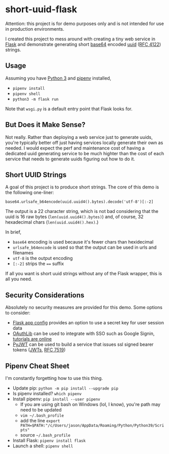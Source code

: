 # short-uuid-flask

Attention: this project is for demo purposes only and is not intended for use in production environments.

I created this project to mess around with creating a tiny web service in [Flask](https://flask.palletsprojects.com/en/2.0.x/) and demonstrate generating short [base64](https://docs.python.org/3/library/base64.html) encoded [uuid](https://docs.python.org/3/library/uuid.html) ([RFC 4122](https://datatracker.ietf.org/doc/html/rfc4122.html)) strings.

## Usage

Assuming you have [Python 3](https://www.python.org/) and [pipenv](https://pipenv.pypa.io/en/latest/) installed,

* `pipenv install`
* `pipenv shell`
* `python3 -m flask run`

Note that `wsgi.py` is a default entry point that Flask looks for.

## But Does it Make Sense?

Not really. Rather than deploying a web service just to generate uuids, you're typically better off just having services locally generate their own as needed. I would expect the perf and maintenance cost of having a dedicated uuid generating service to be much highter than the cost of each service that needs to generate uuids figuring out how to do it.

## Short UUID Strings

A goal of this project is to produce short strings. The core of this demo is the following one-liner:

`base64.urlsafe_b64encode(uuid.uuid4().bytes).decode('utf-8')[:-2]`

The output is a 22 character string, which is not bad considering that the uuid is 16 raw bytes (`len(uuid.uuid4().bytes)`) and, of course, 32 hexadecimal chars (`len(uuid.uuid4().hex)`.)

In brief,

* `base64` encoding is used because it's fewer chars than hexidecimal
* `urlsafe_b64encode` is used so that the output can be used in urls and filenames
* `utf-8` is the output encoding
* `[:-2]` strips the `==` suffix

If all you want is short uuid strings without any of the Flask wrapper, this is all you need.

## Security Considerations

Absolutely no security measures are provided for this demo. Some options to consider:

* [Flask app config](https://flask.palletsprojects.com/en/2.0.x/config/) provides an option to use a secret key for user session data
* [OAuthLib](https://oauthlib.readthedocs.io/en/latest/) can be used to integrate with SSO such as Google Signin, [tutorials are online](https://realpython.com/flask-google-login/)
* [PyJWT](https://pyjwt.readthedocs.io/en/latest/) can be used to build a service that issues ssl signed bearer tokens ([JWTs](https://jwt.io/), [RFC 7519](https://datatracker.ietf.org/doc/html/rfc7519))

## Pipenv Cheat Sheet

I'm constantly forgetting how to use this thing.

* Update pip: `python -m pip install --upgrade pip`
* Is pipenv installed? `which pipenv`
* Install pipenv: `pip install --user pipenv`
  * If you are using git bash on Windows (lol, I know), you're path may need to be updated
  * `vim ~/.bash_profile`
  * add the line `export PATH=$PATH:"/c/Users/jason/AppData/Roaming/Python/Python39/Scripts"`
  * source `~/.bash_profile`
* Install Flask: `pipenv install flask`
* Launch a shell: `pipenv shell`

